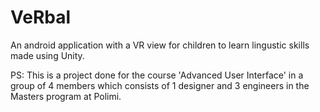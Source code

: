 # VeRbal
An android application with a VR view for children to learn lingustic skills made using Unity.<br>

PS: This is a project done for the course 'Advanced User Interface' in a group of 4 members which consists of 1 designer and 3 engineers in the Masters program at Polimi.

